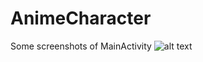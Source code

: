 # AnimeCharacter
Some screenshots of MainActivity
![alt text](https://github.com/rrzaevich/AnimeCharacter/blob/master/gitImage/default_screen.png?raw=true)
